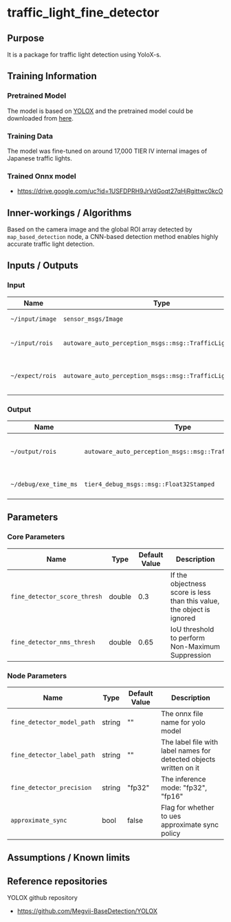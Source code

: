 # traffic_light_fine_detector

## Purpose

It is a package for traffic light detection using YoloX-s.

## Training Information

### Pretrained Model

The model is based on [YOLOX](https://github.com/Megvii-BaseDetection/YOLOX) and the pretrained model could be downloaded from [here](https://github.com/Megvii-BaseDetection/YOLOX/releases/download/0.1.1rc0/yolox_s.pth).

### Training Data

The model was fine-tuned on around 17,000 TIER IV internal images of Japanese traffic lights.

### Trained Onnx model

- <https://drive.google.com/uc?id=1USFDPRH9JrVdGoqt27qHjRgittwc0kcO>

## Inner-workings / Algorithms

Based on the camera image and the global ROI array detected by `map_based_detection` node, a CNN-based detection method enables highly accurate traffic light detection.

## Inputs / Outputs

### Input

| Name            | Type                                                       | Description                                                         |
| --------------- | ---------------------------------------------------------- | ------------------------------------------------------------------- |
| `~/input/image` | `sensor_msgs/Image`                                        | The full size camera image                                          |
| `~/input/rois`  | `autoware_auto_perception_msgs::msg::TrafficLightRoiArray` | The array of ROIs detected by map_based_detector                    |
| `~/expect/rois` | `autoware_auto_perception_msgs::msg::TrafficLightRoiArray` | The array of ROIs detected by map_based_detector without any offset |

### Output

| Name                  | Type                                                       | Description                  |
| --------------------- | ---------------------------------------------------------- | ---------------------------- |
| `~/output/rois`       | `autoware_auto_perception_msgs::msg::TrafficLightRoiArray` | The detected accurate rois   |
| `~/debug/exe_time_ms` | `tier4_debug_msgs::msg::Float32Stamped`                    | The time taken for inference |

## Parameters

### Core Parameters

| Name                         | Type   | Default Value | Description                                                            |
| ---------------------------- | ------ | ------------- | ---------------------------------------------------------------------- |
| `fine_detector_score_thresh` | double | 0.3           | If the objectness score is less than this value, the object is ignored |
| `fine_detector_nms_thresh`   | double | 0.65          | IoU threshold to perform Non-Maximum Suppression                       |

### Node Parameters

| Name                       | Type   | Default Value | Description                                                        |
| -------------------------- | ------ | ------------- | ------------------------------------------------------------------ |
| `fine_detector_model_path` | string | ""            | The onnx file name for yolo model                                  |
| `fine_detector_label_path` | string | ""            | The label file with label names for detected objects written on it |
| `fine_detector_precision`  | string | "fp32"        | The inference mode: "fp32", "fp16"                                 |
| `approximate_sync`         | bool   | false         | Flag for whether to ues approximate sync policy                    |

## Assumptions / Known limits

## Reference repositories

YOLOX github repository

- <https://github.com/Megvii-BaseDetection/YOLOX>
